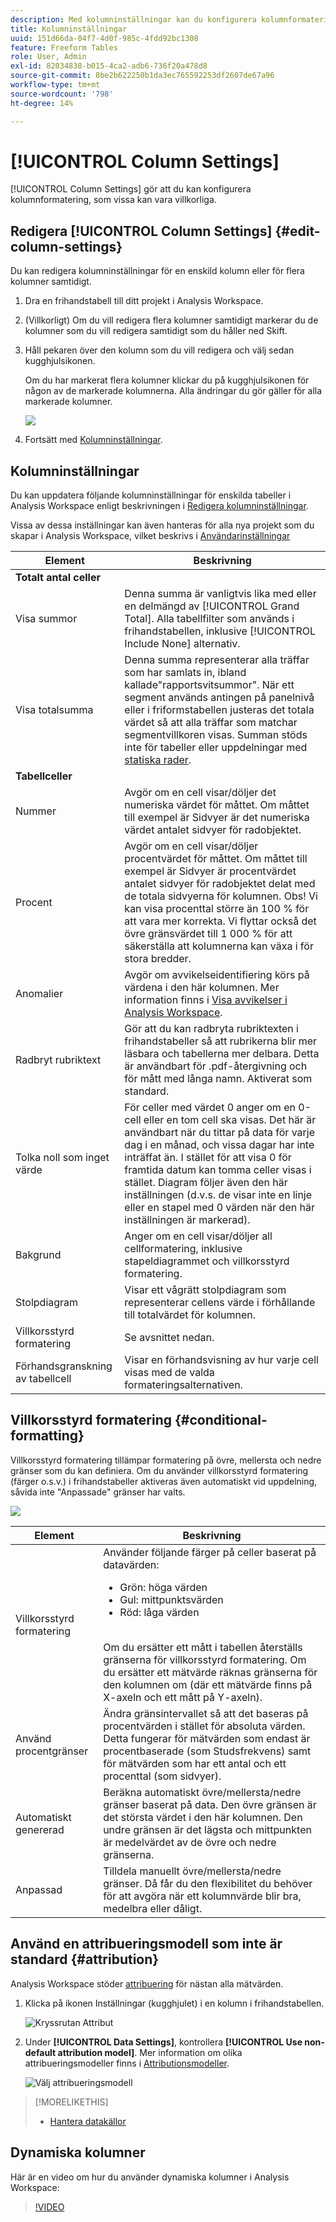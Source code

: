 ```yaml
---
description: Med kolumninställningar kan du konfigurera kolumnformatering, som vissa kan vara villkorliga.
title: Kolumninställningar
uuid: 151d66da-04f7-4d0f-985c-4fdd92bc1308
feature: Freeform Tables
role: User, Admin
exl-id: 82034838-b015-4ca2-adb6-736f20a478d8
source-git-commit: 8be2b622250b1da3ec765592253df2607de67a96
workflow-type: tm+mt
source-wordcount: '798'
ht-degree: 14%

---
```


# [!UICONTROL Column Settings]

[!UICONTROL Column Settings] gör att du kan konfigurera kolumnformatering, som vissa kan vara villkorliga.

## Redigera [!UICONTROL Column Settings] {#edit-column-settings}

Du kan redigera kolumninställningar för en enskild kolumn eller för flera kolumner samtidigt.

1. Dra en frihandstabell till ditt projekt i Analysis Workspace.

1. (Villkorligt) Om du vill redigera flera kolumner samtidigt markerar du de kolumner som du vill redigera samtidigt som du håller ned Skift.

1. Håll pekaren över den kolumn som du vill redigera och välj sedan kugghjulsikonen.

   Om du har markerat flera kolumner klickar du på kugghjulsikonen för någon av de markerade kolumnerna. Alla ändringar du gör gäller för alla markerade kolumner.

   ![](assets/column_settings.png)

1. Fortsätt med [Kolumninställningar](#column-settings).

## Kolumninställningar

Du kan uppdatera följande kolumninställningar för enskilda tabeller i Analysis Workspace enligt beskrivningen i [Redigera kolumninställningar](#edit-uicontrol-column-settings).

Vissa av dessa inställningar kan även hanteras för alla nya projekt som du skapar i Analysis Workspace, vilket beskrivs i [Användarinställningar](/help/analyze/analysis-workspace/user-preferences.md)

| Element | Beskrivning |
| --- | --- |
| **Totalt antal celler** |  |
| Visa summor | Denna summa är vanligtvis lika med eller en delmängd av [!UICONTROL Grand Total]. Alla tabellfilter som används i frihandstabellen, inklusive [!UICONTROL Include None] alternativ. |
| Visa totalsumma | Denna summa representerar alla träffar som har samlats in, ibland kallade&quot;rapportsvitsummor&quot;. När ett segment används antingen på panelnivå eller i friformstabellen justeras det totala värdet så att alla träffar som matchar segmentvillkoren visas. Summan stöds inte för tabeller eller uppdelningar med [statiska rader](/help/analyze/analysis-workspace/visualizations/freeform-table/workspace-totals.md). |
| **Tabellceller** |  |
| Nummer | Avgör om en cell visar/döljer det numeriska värdet för måttet. Om måttet till exempel är Sidvyer är det numeriska värdet antalet sidvyer för radobjektet. |
| Procent | Avgör om en cell visar/döljer procentvärdet för måttet. Om måttet till exempel är Sidvyer är procentvärdet antalet sidvyer för radobjektet delat med de totala sidvyerna för kolumnen.  Obs! Vi kan visa procenttal större än 100 % för att vara mer korrekta. Vi flyttar också det övre gränsvärdet till 1 000 % för att säkerställa att kolumnerna kan växa i för stora bredder. |
| Anomalier | Avgör om avvikelseidentifiering körs på värdena i den här kolumnen. Mer information finns i [Visa avvikelser i Analysis Workspace](/help/analyze/analysis-workspace/virtual-analyst/c-anomaly-detection/view-anomalies.md). |
| Radbryt rubriktext | Gör att du kan radbryta rubriktexten i frihandstabeller så att rubrikerna blir mer läsbara och tabellerna mer delbara. Detta är användbart för .pdf-återgivning och för mått med långa namn. Aktiverat som standard. |
| Tolka noll som inget värde | För celler med värdet 0 anger om en 0-cell eller en tom cell ska visas. Det här är användbart när du tittar på data för varje dag i en månad, och vissa dagar har inte inträffat än.  I stället för att visa 0 för framtida datum kan tomma celler visas i stället. Diagram följer även den här inställningen (d.v.s. de visar inte en linje eller en stapel med 0 värden när den här inställningen är markerad). |
| Bakgrund | Anger om en cell visar/döljer all cellformatering, inklusive stapeldiagrammet och villkorsstyrd formatering. |
| Stolpdiagram | Visar ett vågrätt stolpdiagram som representerar cellens värde i förhållande till totalvärdet för kolumnen. |
| Villkorsstyrd formatering | Se avsnittet nedan. |
| Förhandsgranskning av tabellcell | Visar en förhandsvisning av hur varje cell visas med de valda formateringsalternativen. |

## Villkorsstyrd formatering {#conditional-formatting}

Villkorsstyrd formatering tillämpar formatering på övre, mellersta och nedre gränser som du kan definiera. Om du använder villkorsstyrd formatering (färger o.s.v.) i frihandstabeller aktiveras även automatiskt vid uppdelning, såvida inte &quot;Anpassade&quot; gränser har valts.

![](assets/conditional-formatting.png)

| Element | Beskrivning |
| --- | --- |
| Villkorsstyrd formatering | Använder följande färger på celler baserat på datavärden: <ul><li>Grön: höga värden</li><li>Gul: mittpunktsvärden</li><li>Röd: låga värden</li></ul> <br> Om du ersätter ett mått i tabellen återställs gränserna för villkorsstyrd formatering. Om du ersätter ett mätvärde räknas gränserna för den kolumnen om (där ett mätvärde finns på X-axeln och ett mått på Y-axeln). |
| Använd procentgränser | Ändra gränsintervallet så att det baseras på procentvärden i stället för absoluta värden. Detta fungerar för mätvärden som endast är procentbaserade (som Studsfrekvens) samt för mätvärden som har ett antal och ett procenttal (som sidvyer). |
| Automatiskt genererad | Beräkna automatiskt övre/mellersta/nedre gränser baserat på data. Den övre gränsen är det största värdet i den här kolumnen. Den undre gränsen är det lägsta och mittpunkten är medelvärdet av de övre och nedre gränserna. |
| Anpassad | Tilldela manuellt övre/mellersta/nedre gränser. Då får du den flexibilitet du behöver för att avgöra när ett kolumnvärde blir bra, medelbra eller dåligt. |

## Använd en attribueringsmodell som inte är standard {#attribution}

Analysis Workspace stöder [attribuering](/help/analyze/analysis-workspace/attribution/overview.md) för nästan alla mätvärden.

1. Klicka på ikonen Inställningar (kugghjulet) i en kolumn i frihandstabellen.

   ![Kryssrutan Attribut](assets/attribution-checkbox.png)

1. Under **[!UICONTROL Data Settings]**, kontrollera **[!UICONTROL Use non-default attribution model]**. Mer information om olika attribueringsmodeller finns i [Attributionsmodeller](/help/analyze/analysis-workspace/attribution/models.md).

   ![Välj attribueringsmodell](assets/attribution-select.png)

>[!MORELIKETHIS]
>
>* [Hantera datakällor](/help/analyze/analysis-workspace/visualizations/t-sync-visualization.md)


## Dynamiska kolumner

Här är en video om hur du använder dynamiska kolumner i Analysis Workspace:

>[!VIDEO](https://video.tv.adobe.com/v/23138/?quality=12)
